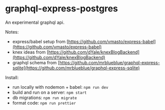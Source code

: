 # graphql-express-postgres
An experimental graphql api.

Notes:
- express/babel setup from [https://github.com/vmasto/express-babel](https://github.com/vmasto/express-babel)
- knex ideas from [https://github.com/dYale/knexBlogBackend](https://github.com/dYale/knexBlogBackend)
- graphql schema from [https://github.com/mrblueblue/graphql-express-sqlite](https://github.com/mrblueblue/graphql-express-sqlite)

Install:
- run locally with nodemon + babel: `npm run dev`
- build and run on a server: `npm start`
- db migrations: `npm run migrate`
- format code: `npm run prettier`
